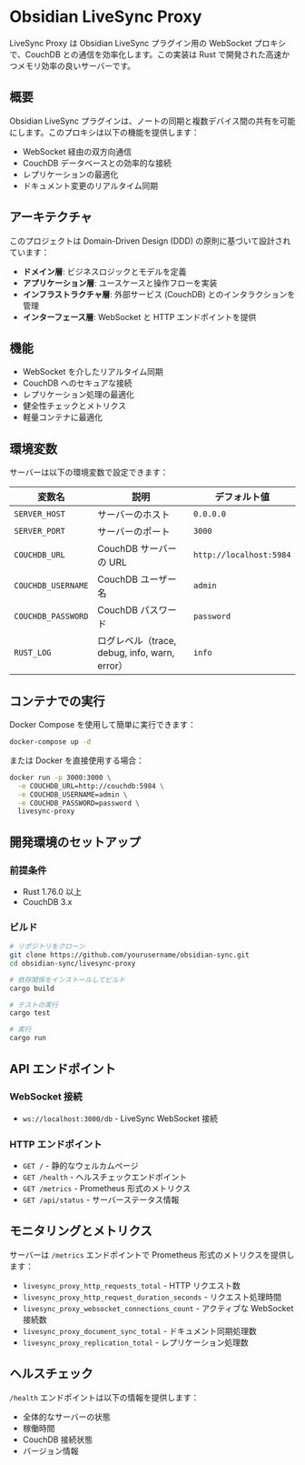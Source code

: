 # Obsidian LiveSync Proxy

LiveSync Proxy は Obsidian LiveSync プラグイン用の WebSocket プロキシで、CouchDB との通信を効率化します。この実装は Rust で開発された高速かつメモリ効率の良いサーバーです。

## 概要

Obsidian LiveSync プラグインは、ノートの同期と複数デバイス間の共有を可能にします。このプロキシは以下の機能を提供します：

- WebSocket 経由の双方向通信
- CouchDB データベースとの効率的な接続
- レプリケーションの最適化
- ドキュメント変更のリアルタイム同期

## アーキテクチャ

このプロジェクトは Domain-Driven Design (DDD) の原則に基づいて設計されています：

- **ドメイン層**: ビジネスロジックとモデルを定義
- **アプリケーション層**: ユースケースと操作フローを実装
- **インフラストラクチャ層**: 外部サービス (CouchDB) とのインタラクションを管理
- **インターフェース層**: WebSocket と HTTP エンドポイントを提供

## 機能

- WebSocket を介したリアルタイム同期
- CouchDB へのセキュアな接続
- レプリケーション処理の最適化
- 健全性チェックとメトリクス
- 軽量コンテナに最適化

## 環境変数

サーバーは以下の環境変数で設定できます：

| 変数名 | 説明 | デフォルト値 |
|--------|------|-------------|
| `SERVER_HOST` | サーバーのホスト | `0.0.0.0` |
| `SERVER_PORT` | サーバーのポート | `3000` |
| `COUCHDB_URL` | CouchDB サーバーの URL | `http://localhost:5984` |
| `COUCHDB_USERNAME` | CouchDB ユーザー名 | `admin` |
| `COUCHDB_PASSWORD` | CouchDB パスワード | `password` |
| `RUST_LOG` | ログレベル（trace, debug, info, warn, error） | `info` |

## コンテナでの実行

Docker Compose を使用して簡単に実行できます：

```bash
docker-compose up -d
```

または Docker を直接使用する場合：

```bash
docker run -p 3000:3000 \
  -e COUCHDB_URL=http://couchdb:5984 \
  -e COUCHDB_USERNAME=admin \
  -e COUCHDB_PASSWORD=password \
  livesync-proxy
```

## 開発環境のセットアップ

### 前提条件

- Rust 1.76.0 以上
- CouchDB 3.x

### ビルド

```bash
# リポジトリをクローン
git clone https://github.com/yourusername/obsidian-sync.git
cd obsidian-sync/livesync-proxy

# 依存関係をインストールしてビルド
cargo build

# テストの実行
cargo test

# 実行
cargo run
```

## API エンドポイント

### WebSocket 接続

- `ws://localhost:3000/db` - LiveSync WebSocket 接続

### HTTP エンドポイント

- `GET /` - 静的なウェルカムページ
- `GET /health` - ヘルスチェックエンドポイント
- `GET /metrics` - Prometheus 形式のメトリクス
- `GET /api/status` - サーバーステータス情報

## モニタリングとメトリクス

サーバーは `/metrics` エンドポイントで Prometheus 形式のメトリクスを提供します：

- `livesync_proxy_http_requests_total` - HTTP リクエスト数
- `livesync_proxy_http_request_duration_seconds` - リクエスト処理時間
- `livesync_proxy_websocket_connections_count` - アクティブな WebSocket 接続数
- `livesync_proxy_document_sync_total` - ドキュメント同期処理数
- `livesync_proxy_replication_total` - レプリケーション処理数

## ヘルスチェック

`/health` エンドポイントは以下の情報を提供します：

- 全体的なサーバーの状態
- 稼働時間
- CouchDB 接続状態
- バージョン情報
